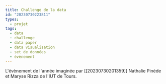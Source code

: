 ```yaml
---
title: Challenge de la data
id: "20230730223811"
types:
  - projet
tags:
  - data
  - challenge
  - data paper
  - data visualisation
  - set de données
  - évènement
---
```


L'évènement de l'année imaginée par [[20230730201359]] Nathalie Pinède et Maryse Rizza de l'IUT de Tours.